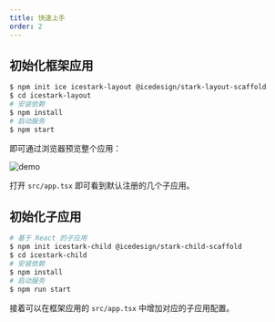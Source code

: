 ```yaml
---
title: 快速上手
order: 2
---
```


## 初始化框架应用

```bash
$ npm init ice icestark-layout @icedesign/stark-layout-scaffold
$ cd icestark-layout
# 安装依赖
$ npm install
# 启动服务
$ npm start
```

即可通过浏览器预览整个应用：

![demo](https://img.alicdn.com/tfs/TB1aJ0WjAL0gK0jSZFtXXXQCXXa-2880-1578.png)

打开 `src/app.tsx` 即可看到默认注册的几个子应用。

## 初始化子应用

```bash
# 基于 React 的子应用
$ npm init icestark-child @icedesign/stark-child-scaffold
$ cd icestark-child
# 安装依赖
$ npm install
# 启动服务
$ npm run start
```

接着可以在框架应用的 `src/app.tsx` 中增加对应的子应用配置。
